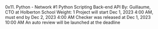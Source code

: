 0x11. Python - Network #1
Python
Scripting
Back-end
API
 By: Guillaume, CTO at Holberton School
 Weight: 1
 Project will start Dec 1, 2023 4:00 AM, must end by Dec 2, 2023 4:00 AM
 Checker was released at Dec 1, 2023 10:00 AM
 An auto review will be launched at the deadline
